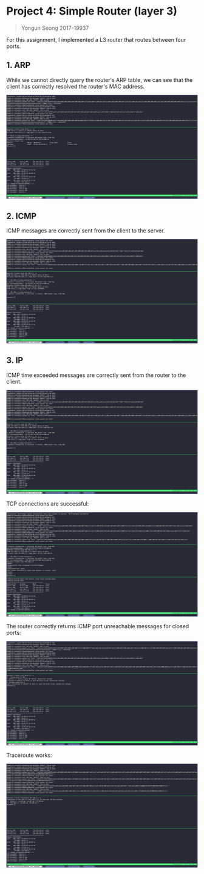 # Project 4: Simple Router (layer 3)

> Yongun Seong 2017-19937

For this assignment, I implemented a L3 router that routes between four ports.

## 1. ARP

While we cannot directly query the router's ARP table, we can see that the
client has correctly resolved the router's MAC address.

![ARP](pics/arp.png)

## 2. ICMP

ICMP messages are correctly sent from the client to the server.

![ICMP](pics/icmp.png)

## 3. IP

ICMP time exceeded messages are correctly sent from the router to the client.

![ICMP](pics/icmp.png)

TCP connections are successful:

![TCP](pics/tcp.png)

The router correctly returns ICMP port unreachable messages for closed ports:

![TCP-unreachable](pics/tcp-unreachable.png)

Traceroute works:

![traceroute](pics/traceroute.png)
